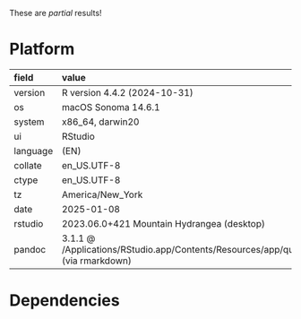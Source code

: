 These are *partial* results!

# Platform

|field    |value                                                                                      |
|:--------|:------------------------------------------------------------------------------------------|
|version  |R version 4.4.2 (2024-10-31)                                                               |
|os       |macOS Sonoma 14.6.1                                                                        |
|system   |x86_64, darwin20                                                                           |
|ui       |RStudio                                                                                    |
|language |(EN)                                                                                       |
|collate  |en_US.UTF-8                                                                                |
|ctype    |en_US.UTF-8                                                                                |
|tz       |America/New_York                                                                           |
|date     |2025-01-08                                                                                 |
|rstudio  |2023.06.0+421 Mountain Hydrangea (desktop)                                                 |
|pandoc   |3.1.1 @ /Applications/RStudio.app/Contents/Resources/app/quarto/bin/tools/ (via rmarkdown) |

# Dependencies

